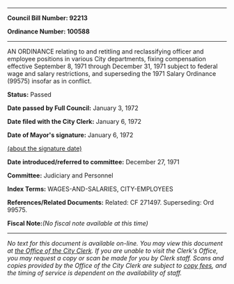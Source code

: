

********

**Council Bill Number: 92213**
   
**Ordinance Number: 100588**
********

 AN ORDINANCE relating to and retitling and reclassifying officer and employee positions in various City departments, fixing compensation effective September 8, 1971 through December 31, 1971 subject to federal wage and salary restrictions, and superseding the 1971 Salary Ordinance (99575) insofar as in conflict.

**Status:** Passed
   
**Date passed by Full Council:** January 3, 1972
   
**Date filed with the City Clerk:** January 6, 1972
   
**Date of Mayor's signature:** January 6, 1972
   
[(about the signature date)](/~public/approvaldate.htm)
   
   
   
**Date introduced/referred to committee:** December 27, 1971
   
**Committee:** Judiciary and Personnel
   
   
**Index Terms:** WAGES-AND-SALARIES, CITY-EMPLOYEES

**References/Related Documents:** Related: CF 271497. Superseding: Ord 99575.

**Fiscal Note:**_(No fiscal note available at this time)_
********

_No text for this document is available on-line. You may view this document at [the Office of the City Clerk](http://www.seattle.gov/leg/clerk/contactUs.htm). If you are unable to visit the Clerk's Office, you may request a copy or scan be made for you by Clerk staff. Scans and copies provided by the Office of the City Clerk are subject to [copy fees](http://clerk.seattle.gov/~public/clerkfees.htm), and the timing of service is dependent on the availability of staff._


